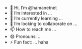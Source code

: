 - 👋 Hi, I’m @hamanetnet
- 👀 I’m interested in ...
- 🌱 I’m currently learning ...
- 💞️ I’m looking to collaborate on ...
- 📫 How to reach me ...
- 😄 Pronouns: ...
- ⚡ Fun fact: ...
haha
<!---
hamanetnet/hamanetnet is a ✨ special ✨ repository because its `README.md` (this file) appears on your GitHub profile.
You can click the Preview link to take a look at your changes.
--->
